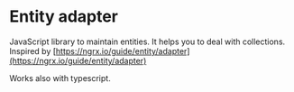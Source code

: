 # Entity adapter

JavaScript library to maintain entities. It helps you to deal with collections. Inspired by [https://ngrx.io/guide/entity/adapter](https://ngrx.io/guide/entity/adapter)

Works also with typescript.

